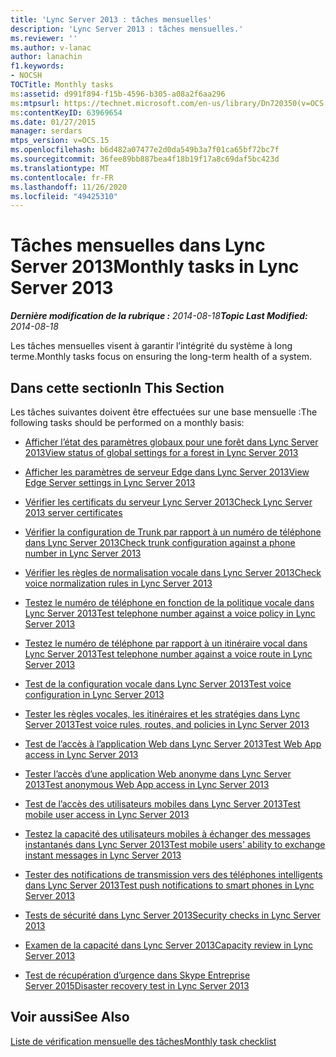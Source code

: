```yaml
---
title: 'Lync Server 2013 : tâches mensuelles'
description: 'Lync Server 2013 : tâches mensuelles.'
ms.reviewer: ''
ms.author: v-lanac
author: lanachin
f1.keywords:
- NOCSH
TOCTitle: Monthly tasks
ms:assetid: d991f894-f15b-4596-b305-a08a2f6aa296
ms:mtpsurl: https://technet.microsoft.com/en-us/library/Dn720350(v=OCS.15)
ms:contentKeyID: 63969654
ms.date: 01/27/2015
manager: serdars
mtps_version: v=OCS.15
ms.openlocfilehash: b6d482a07477e2d0da549b3a7f01ca65bf72bc7f
ms.sourcegitcommit: 36fee89bb887bea4f18b19f17a8c69daf5bc423d
ms.translationtype: MT
ms.contentlocale: fr-FR
ms.lasthandoff: 11/26/2020
ms.locfileid: "49425310"
---
```

# <a name="monthly-tasks-in-lync-server-2013"></a><span data-ttu-id="36aa9-103">Tâches mensuelles dans Lync Server 2013</span><span class="sxs-lookup"><span data-stu-id="36aa9-103">Monthly tasks in Lync Server 2013</span></span>

<div data-xmlns="http://www.w3.org/1999/xhtml">

<div class="topic" data-xmlns="http://www.w3.org/1999/xhtml" data-msxsl="urn:schemas-microsoft-com:xslt" data-cs="https://msdn.microsoft.com/">

<div data-asp="https://msdn2.microsoft.com/asp">



</div>

<div id="mainSection">

<div id="mainBody"><span data-ttu-id="36aa9-104">

<span> </span></span><span class="sxs-lookup"><span data-stu-id="36aa9-104">

<span> </span></span></span>

<span data-ttu-id="36aa9-105">_**Dernière modification de la rubrique :** 2014-08-18_</span><span class="sxs-lookup"><span data-stu-id="36aa9-105">_**Topic Last Modified:** 2014-08-18_</span></span>

<span data-ttu-id="36aa9-106">Les tâches mensuelles visent à garantir l’intégrité du système à long terme.</span><span class="sxs-lookup"><span data-stu-id="36aa9-106">Monthly tasks focus on ensuring the long-term health of a system.</span></span>

<div>

## <a name="in-this-section"></a><span data-ttu-id="36aa9-107">Dans cette section</span><span class="sxs-lookup"><span data-stu-id="36aa9-107">In This Section</span></span>

<span data-ttu-id="36aa9-108">Les tâches suivantes doivent être effectuées sur une base mensuelle :</span><span class="sxs-lookup"><span data-stu-id="36aa9-108">The following tasks should be performed on a monthly basis:</span></span>

  - [<span data-ttu-id="36aa9-109">Afficher l’état des paramètres globaux pour une forêt dans Lync Server 2013</span><span class="sxs-lookup"><span data-stu-id="36aa9-109">View status of global settings for a forest in Lync Server 2013</span></span>](lync-server-2013-viewing-status-of-global-settings-for-a-forest.md)

  - [<span data-ttu-id="36aa9-110">Afficher les paramètres de serveur Edge dans Lync Server 2013</span><span class="sxs-lookup"><span data-stu-id="36aa9-110">View Edge Server settings in Lync Server 2013</span></span>](lync-server-2013-view-edge-server-settings.md)

  - [<span data-ttu-id="36aa9-111">Vérifier les certificats du serveur Lync Server 2013</span><span class="sxs-lookup"><span data-stu-id="36aa9-111">Check Lync Server 2013 server certificates</span></span>](lync-server-2013-check-lync-server-2013-server-certificates.md)

  - [<span data-ttu-id="36aa9-112">Vérifier la configuration de Trunk par rapport à un numéro de téléphone dans Lync Server 2013</span><span class="sxs-lookup"><span data-stu-id="36aa9-112">Check trunk configuration against a phone number in Lync Server 2013</span></span>](lync-server-2013-check-trunk-configuration-against-a-phone-number.md)

  - [<span data-ttu-id="36aa9-113">Vérifier les règles de normalisation vocale dans Lync Server 2013</span><span class="sxs-lookup"><span data-stu-id="36aa9-113">Check voice normalization rules in Lync Server 2013</span></span>](lync-server-2013-check-voice-normalization-rules.md)

  - [<span data-ttu-id="36aa9-114">Testez le numéro de téléphone en fonction de la politique vocale dans Lync Server 2013</span><span class="sxs-lookup"><span data-stu-id="36aa9-114">Test telephone number against a voice policy in Lync Server 2013</span></span>](lync-server-2013-test-telephone-number-against-a-voice-policy.md)

  - [<span data-ttu-id="36aa9-115">Testez le numéro de téléphone par rapport à un itinéraire vocal dans Lync Server 2013</span><span class="sxs-lookup"><span data-stu-id="36aa9-115">Test telephone number against a voice route in Lync Server 2013</span></span>](lync-server-2013-test-telephone-number-against-a-voice-route.md)

  - [<span data-ttu-id="36aa9-116">Test de la configuration vocale dans Lync Server 2013</span><span class="sxs-lookup"><span data-stu-id="36aa9-116">Test voice configuration in Lync Server 2013</span></span>](lync-server-2013-test-voice-configuration.md)

  - [<span data-ttu-id="36aa9-117">Tester les règles vocales, les itinéraires et les stratégies dans Lync Server 2013</span><span class="sxs-lookup"><span data-stu-id="36aa9-117">Test voice rules, routes, and policies in Lync Server 2013</span></span>](lync-server-2013-test-voice-rules-routes-and-policies.md)

  - [<span data-ttu-id="36aa9-118">Test de l’accès à l’application Web dans Lync Server 2013</span><span class="sxs-lookup"><span data-stu-id="36aa9-118">Test Web App access in Lync Server 2013</span></span>](lync-server-2013-test-web-app-access.md)

  - [<span data-ttu-id="36aa9-119">Tester l’accès d’une application Web anonyme dans Lync Server 2013</span><span class="sxs-lookup"><span data-stu-id="36aa9-119">Test anonymous Web App access in Lync Server 2013</span></span>](lync-server-2013-test-anonymous-web-app-access.md)

  - [<span data-ttu-id="36aa9-120">Test de l’accès des utilisateurs mobiles dans Lync Server 2013</span><span class="sxs-lookup"><span data-stu-id="36aa9-120">Test mobile user access in Lync Server 2013</span></span>](lync-server-2013-test-mobile-user-access.md)

  - [<span data-ttu-id="36aa9-121">Testez la capacité des utilisateurs mobiles à échanger des messages instantanés dans Lync Server 2013</span><span class="sxs-lookup"><span data-stu-id="36aa9-121">Test mobile users' ability to exchange instant messages in Lync Server 2013</span></span>](lync-server-2013-test-mobile-users-ability-to-exchange-instant-messages.md)

  - [<span data-ttu-id="36aa9-122">Tester des notifications de transmission vers des téléphones intelligents dans Lync Server 2013</span><span class="sxs-lookup"><span data-stu-id="36aa9-122">Test push notifications to smart phones in Lync Server 2013</span></span>](lync-server-2013-test-push-notifications-to-smart-phones.md)

  - [<span data-ttu-id="36aa9-123">Tests de sécurité dans Lync Server 2013</span><span class="sxs-lookup"><span data-stu-id="36aa9-123">Security checks in Lync Server 2013</span></span>](lync-server-2013-security-checks.md)

  - [<span data-ttu-id="36aa9-124">Examen de la capacité dans Lync Server 2013</span><span class="sxs-lookup"><span data-stu-id="36aa9-124">Capacity review in Lync Server 2013</span></span>](lync-server-2013-capacity-review.md)

  - [<span data-ttu-id="36aa9-125">Test de récupération d’urgence dans Skype Entreprise Server 2015</span><span class="sxs-lookup"><span data-stu-id="36aa9-125">Disaster recovery test in Lync Server 2013</span></span>](lync-server-2013-disaster-recovery-test.md)

</div>

<div>

## <a name="see-also"></a><span data-ttu-id="36aa9-126">Voir aussi</span><span class="sxs-lookup"><span data-stu-id="36aa9-126">See Also</span></span>


[<span data-ttu-id="36aa9-127">Liste de vérification mensuelle des tâches</span><span class="sxs-lookup"><span data-stu-id="36aa9-127">Monthly task checklist</span></span>](lync-server-2013-operations-checklists.md)  
  

<span data-ttu-id="36aa9-128"></div>

</div>

<span> </span>

</div>

</div>

</span><span class="sxs-lookup"><span data-stu-id="36aa9-128"></div>

</div>

<span> </span>

</div>

</div>

</span></span></div>

